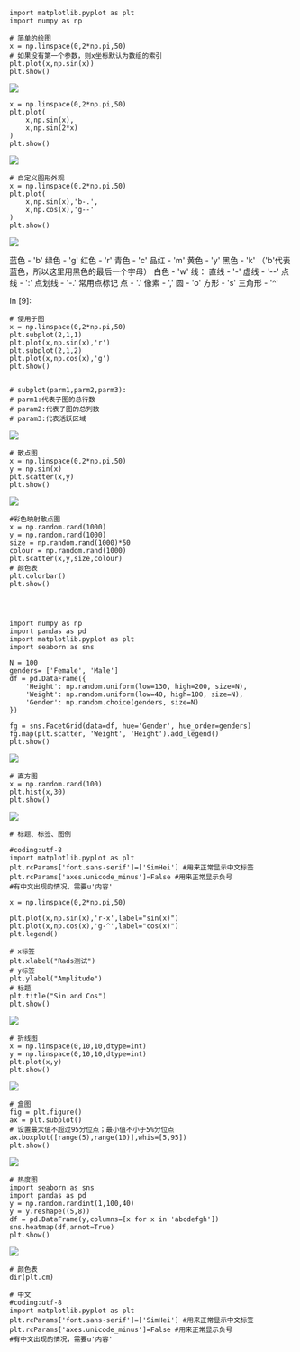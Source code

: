 ```
import matplotlib.pyplot as plt
import numpy as np
```

```
# 简单的绘图
x = np.linspace(0,2*np.pi,50)
# 如果没有第一个参数，则x坐标默认为数组的索引
plt.plot(x,np.sin(x))
plt.show()
```

![](/assets/k-m-3.3.3-1.png)

```
x = np.linspace(0,2*np.pi,50)
plt.plot(
    x,np.sin(x),
    x,np.sin(2*x)
)
plt.show()
```

![](/assets/k-m-3.3.3-2.png)

```
# 自定义图形外观
x = np.linspace(0,2*np.pi,50)
plt.plot(
    x,np.sin(x),'b-.',
    x,np.cos(x),'g--'
)
plt.show()
```

![](/assets/k-m-3.3.3-3.png)

蓝色 - 'b' 绿色 - 'g' 红色 - 'r' 青色 - 'c' 品红 - 'm' 黄色 - 'y' 黑色 - 'k' （'b'代表蓝色，所以这里用黑色的最后一个字母） 白色 - 'w' 线： 直线 - '-' 虚线 - '--' 点线 - ':' 点划线 - '-.' 常用点标记 点 - '.' 像素 - ',' 圆 - 'o' 方形 - 's' 三角形 - '^'

In \[9\]:

```
# 使用子图
x = np.linspace(0,2*np.pi,50)
plt.subplot(2,1,1)
plt.plot(x,np.sin(x),'r')
plt.subplot(2,1,2)
plt.plot(x,np.cos(x),'g')
plt.show()


# subplot(parm1,parm2,parm3):
# parm1:代表子图的总行数
# param2:代表子图的总列数
# param3:代表活跃区域
```

![](/assets/k-m-3.3.3-4.png)

```
# 散点图
x = np.linspace(0,2*np.pi,50)
y = np.sin(x)
plt.scatter(x,y)
plt.show()
```

![](/assets/k-m-3.3.3-5.png)

```
#彩色映射散点图
x = np.random.rand(1000)
y = np.random.rand(1000)
size = np.random.rand(1000)*50
colour = np.random.rand(1000)
plt.scatter(x,y,size,colour)
# 颜色表
plt.colorbar()
plt.show()




import numpy as np
import pandas as pd
import matplotlib.pyplot as plt
import seaborn as sns

N = 100
genders= ['Female', 'Male']
df = pd.DataFrame({
    'Height': np.random.uniform(low=130, high=200, size=N),
    'Weight': np.random.uniform(low=40, high=100, size=N),
    'Gender': np.random.choice(genders, size=N)
})

fg = sns.FacetGrid(data=df, hue='Gender', hue_order=genders)
fg.map(plt.scatter, 'Weight', 'Height').add_legend()
plt.show()
```

![](/assets/k-m-3.3.3-6.png)

```
# 直方图
x = np.random.rand(100)
plt.hist(x,30)
plt.show()
```

![](/assets/k-m-3.3.4-1.png)

```
# 标题、标签、图例

#coding:utf-8
import matplotlib.pyplot as plt
plt.rcParams['font.sans-serif']=['SimHei'] #用来正常显示中文标签
plt.rcParams['axes.unicode_minus']=False #用来正常显示负号
#有中文出现的情况，需要u'内容'

x = np.linspace(0,2*np.pi,50)

plt.plot(x,np.sin(x),'r-x',label="sin(x)")
plt.plot(x,np.cos(x),'g-^',label="cos(x)")
plt.legend()

# x标签
plt.xlabel("Rads测试")
# y标签
plt.ylabel("Amplitude")
# 标题
plt.title("Sin and Cos")
plt.show()
```

![](/assets/k-m-3.3.4-2.png)

```
# 折线图
x = np.linspace(0,10,10,dtype=int)
y = np.linspace(0,10,10,dtype=int)
plt.plot(x,y)
plt.show()
```

![](/assets/k-m-3.3.4-3.png)

```
# 盒图
fig = plt.figure()
ax = plt.subplot()
# 设置最大值不超过95分位点；最小值不小于5%分位点
ax.boxplot([range(5),range(10)],whis=[5,95])
plt.show()
```

![](/assets/k-m3.3.4-3.png)

```
# 热度图
import seaborn as sns
import pandas as pd
y = np.random.randint(1,100,40)
y = y.reshape((5,8))
df = pd.DataFrame(y,columns=[x for x in 'abcdefgh'])
sns.heatmap(df,annot=True)
plt.show()
```

![](/assets/k-m3.3.4-6.png)

```
# 颜色表
dir(plt.cm)
```

```
# 中文
#coding:utf-8
import matplotlib.pyplot as plt
plt.rcParams['font.sans-serif']=['SimHei'] #用来正常显示中文标签
plt.rcParams['axes.unicode_minus']=False #用来正常显示负号
#有中文出现的情况，需要u'内容'
```



